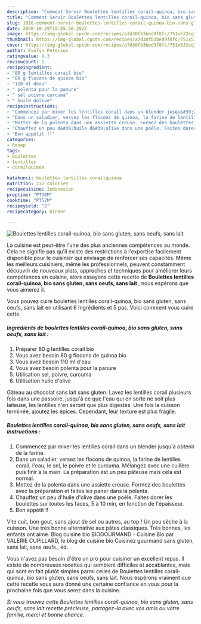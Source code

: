 ```yaml
---
description: "Comment Servir Boulettes lentilles corail-quinoa, bio sans gluten, sans oeufs, sans lait"
title: "Comment Servir Boulettes lentilles corail-quinoa, bio sans gluten, sans oeufs, sans lait"
slug: 1816-comment-servir-boulettes-lentilles-corail-quinoa-bio-sans-gluten-sans-oeufs-sans-lait
date: 2020-10-29T19:55:36.292Z
image: https://img-global.cpcdn.com/recipes/a7d30fb3bed9f8fc/751x532cq70/boulettes-lentilles-corail-quinoa-bio-sans-gluten-sans-oeufs-sans-lait-photo-principale-de-la-recette.jpg
thumbnail: https://img-global.cpcdn.com/recipes/a7d30fb3bed9f8fc/751x532cq70/boulettes-lentilles-corail-quinoa-bio-sans-gluten-sans-oeufs-sans-lait-photo-principale-de-la-recette.jpg
cover: https://img-global.cpcdn.com/recipes/a7d30fb3bed9f8fc/751x532cq70/boulettes-lentilles-corail-quinoa-bio-sans-gluten-sans-oeufs-sans-lait-photo-principale-de-la-recette.jpg
author: Evelyn Peterson
ratingvalue: 4.3
reviewcount: 5
recipeingredient:
- "80 g lentilles corail bio"
- "80 g flocons de quinoa bio"
- "110 ml deau"
- " polenta pour la panure"
- " sel poivre curcuma"
- " huile dolive"
recipeinstructions:
- "Commencez par mixer les lentilles corail dans un blender jusqu&#39;à obtenir de la farine."
- "Dans un saladier, versez les flocons de quinoa, la farine de lentilles corail, l&#39;eau, le sel, le poivre et le curcuma. Mélangez avec une cuillère puis finir à la main. La préparation est un peu pâteuse mais cela est normal."
- "Mettez de la polenta dans une assiette creuse. Formez des boulettes avec la préparation et faites les paner dans la polenta."
- "Chauffez un peu d&#39;huile d&#39;olive dans une poêle. Faites dorer les boulettes sur toutes les faces, 5 à 10 min, en fonction de l&#39;épaisseur."
- "Bon appétit !!"
categories:
- Resep
tags:
- boulettes
- lentilles
- corailquinoa

katakunci: boulettes lentilles corailquinoa 
nutrition: 237 calories
recipecuisine: Indonesian
preptime: "PT36M"
cooktime: "PT57M"
recipeyield: "2"
recipecategory: Dinner

---
```



![Boulettes lentilles corail-quinoa, bio sans gluten, sans oeufs, sans lait](https://img-global.cpcdn.com/recipes/a7d30fb3bed9f8fc/751x532cq70/boulettes-lentilles-corail-quinoa-bio-sans-gluten-sans-oeufs-sans-lait-photo-principale-de-la-recette.jpg)

La cuisine est peut-être l'une des plus anciennes compétences au monde. Cela ne signifie pas qu'il existe des restrictions à l'expertise facilement disponible pour le cuisinier qui envisage de renforcer ses capacités. Même les meilleurs cuisiniers, même les professionnels, peuvent constamment découvrir de nouveaux plats, approches et techniques pour améliorer leurs compétences en cuisine, alors essayons cette recette de <strong> Boulettes lentilles corail-quinoa, bio sans gluten, sans oeufs, sans lait </strong>, nous espérons que vous aimerez il.

<!--inarticleads1-->

Vous pouvez cuire boulettes lentilles corail-quinoa, bio sans gluten, sans oeufs, sans lait en utilisant 6 Ingrédients et 5 pas. Voici comment vous cuire cette.

##### Ingrédients de boulettes lentilles corail-quinoa, bio sans gluten, sans oeufs, sans lait :

1. Préparer 80 g lentilles corail bio
1. Vous avez besoin 80 g flocons de quinoa bio
1. Vous avez besoin 110 ml d&#39;eau
1. Vous avez besoin  polenta pour la panure
1. Utilisation  sel, poivre, curcuma
1. Utilisation  huile d&#39;olive


Gâteau au chocolat sans lait sans gluten. Lavez les lentilles corail plusieurs fois dans une passoire, jusqu&#39;à ce que l&#39;eau qui en sorte ne soit plus laiteuse, les lentilles n&#39;en seront que plus digestes. Une fois la cuisson terminée, ajoutez les épices. Cependant, leur texture est plus fragile. 

<!--inarticleads2-->

##### Boulettes lentilles corail-quinoa, bio sans gluten, sans oeufs, sans lait instructions :

1. Commencez par mixer les lentilles corail dans un blender jusqu&#39;à obtenir de la farine.
1. Dans un saladier, versez les flocons de quinoa, la farine de lentilles corail, l&#39;eau, le sel, le poivre et le curcuma. Mélangez avec une cuillère puis finir à la main. La préparation est un peu pâteuse mais cela est normal.
1. Mettez de la polenta dans une assiette creuse. Formez des boulettes avec la préparation et faites les paner dans la polenta.
1. Chauffez un peu d&#39;huile d&#39;olive dans une poêle. Faites dorer les boulettes sur toutes les faces, 5 à 10 min, en fonction de l&#39;épaisseur.
1. Bon appétit !!


Vite cuit, bon gout, sans ajout de sel ou autres, au top ! Un peu sèche à la cuisson. Une très bonne alternative aux pâtes classiques. Très bonnes, les enfants ont aimé. Blog cuisine bio BIOGOURMAND - Cuisine Bio par VALERIE CUPILLARD, le blog de cuisine bio Cuisinez gourmand sans gluten, sans lait, sans œufs., éd. 

<!--inarticleads1-->

<p>
Vous n'avez pas besoin d'être un pro pour cuisiner un excellent repas. Il existe de nombreuses recettes qui semblent difficiles et accablantes, mais qui sont en fait plutôt simples parmi celles de Boulettes lentilles corail-quinoa, bio sans gluten, sans oeufs, sans lait. Nous espérons vraiment que cette recette vous aura donné une certaine confiance en vous pour la prochaine fois que vous serez dans la cuisine.
</p>

<p>
<i>Si vous trouvez cette Boulettes lentilles corail-quinoa, bio sans gluten, sans oeufs, sans lait recette précieuse, partagez-la avec vos amis ou votre famille, merci et bonne chance.</i>
</p>
